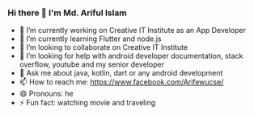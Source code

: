 ### Hi there 👋 I'm Md. Ariful Islam


- 🔭 I’m currently working on Creative IT Institute as an App Developer
- 🌱 I’m currently learning Flutter and node.js
- 👯 I’m looking to collaborate on Creative IT Institute
- 🤔 I’m looking for help with android developer documentation, stack overflow, youtube and my senior developer
- 💬 Ask me about java, kotlin, dart or any android development
- 📫 How to reach me: https://www.facebook.com/Arifewucse/
- 😄 Pronouns: he
- ⚡ Fun fact: watching movie and traveling
